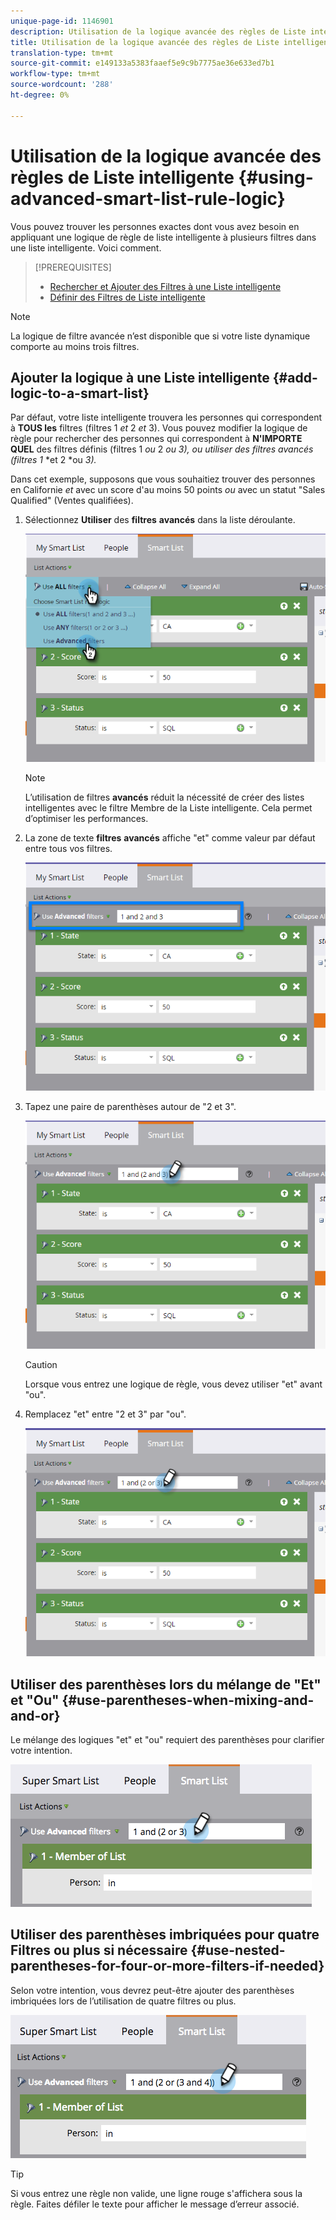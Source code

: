 ```yaml
---
unique-page-id: 1146901
description: Utilisation de la logique avancée des règles de Liste intelligente - Documents marketing - Documentation du produit
title: Utilisation de la logique avancée des règles de Liste intelligente
translation-type: tm+mt
source-git-commit: e149133a5383faaef5e9c9b7775ae36e633ed7b1
workflow-type: tm+mt
source-wordcount: '288'
ht-degree: 0%

---
```



# Utilisation de la logique avancée des règles de Liste intelligente {#using-advanced-smart-list-rule-logic}

Vous pouvez trouver les personnes exactes dont vous avez besoin en appliquant une logique de règle de liste intelligente à plusieurs filtres dans une liste intelligente. Voici comment.

>[!PREREQUISITES]
>
>* [Rechercher et Ajouter des Filtres à une Liste intelligente](../../../../product-docs/core-marketo-concepts/smart-lists-and-static-lists/creating-a-smart-list/find-and-add-filters-to-a-smart-list.md)
>* [Définir des Filtres de Liste intelligente](../../../../product-docs/core-marketo-concepts/smart-lists-and-static-lists/creating-a-smart-list/define-smart-list-filters.md)

>



>[!NOTE]
>
>La logique de filtre avancée n’est disponible que si votre liste dynamique comporte au moins trois filtres.

## Ajouter la logique à une Liste intelligente {#add-logic-to-a-smart-list}

Par défaut, votre liste intelligente trouvera les personnes qui correspondent à **TOUS les** filtres (filtres 1 *et* 2 *et* 3). Vous pouvez modifier la logique de règle pour rechercher des personnes qui correspondent à **N&#39;IMPORTE QUEL** des filtres définis (filtres 1 *ou* 2 *ou 3), ou utiliser des filtres avancés (filtres 1* *et 2 *ou *3).*

Dans cet exemple, supposons que vous souhaitiez trouver des personnes en Californie *et* avec un score d&#39;au moins 50 points *ou* avec un statut &quot;Sales Qualified&quot; (Ventes qualifiées).

1. Sélectionnez **Utiliser** des **filtres** **avancés** dans la liste déroulante.

   ![](assets/one.png)

   >[!NOTE]
   >
   >L’utilisation de filtres **avancés** réduit la nécessité de créer des listes intelligentes avec le filtre Membre de la Liste intelligente. Cela permet d’optimiser les performances.

1. La zone de texte **filtres** **avancés** affiche &quot;et&quot; comme valeur par défaut entre tous vos filtres.

   ![](assets/two-2.png)

1. Tapez une paire de parenthèses autour de &quot;2 et 3&quot;.

   ![](assets/three-2.png)

   >[!CAUTION]
   >
   >Lorsque vous entrez une logique de règle, vous devez utiliser &quot;et&quot; avant &quot;ou&quot;.

1. Remplacez &quot;et&quot; entre &quot;2 et 3&quot; par &quot;ou&quot;.

   ![](assets/four-1.png)

## Utiliser des parenthèses lors du mélange de &quot;Et&quot; et &quot;Ou&quot; {#use-parentheses-when-mixing-and-and-or}

Le mélange des logiques &quot;et&quot; et &quot;ou&quot; requiert des parenthèses pour clarifier votre intention.

![](assets/advancedfilters-parent.png)

## Utiliser des parenthèses imbriquées pour quatre Filtres ou plus si nécessaire {#use-nested-parentheses-for-four-or-more-filters-if-needed}

Selon votre intention, vous devrez peut-être ajouter des parenthèses imbriquées lors de l’utilisation de quatre filtres ou plus.

![](assets/advancedfilters-nested.png)

>[!TIP]
>
>Si vous entrez une règle non valide, une ligne rouge s&#39;affichera sous la règle. Faites défiler le texte pour afficher le message d’erreur associé.

